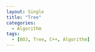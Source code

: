 ```yaml
---
layout: Single
title: "Tree"
categories:
  - Algorithm
tags:
  - [BOJ, Tree, C++, Algorithm]
---
```

